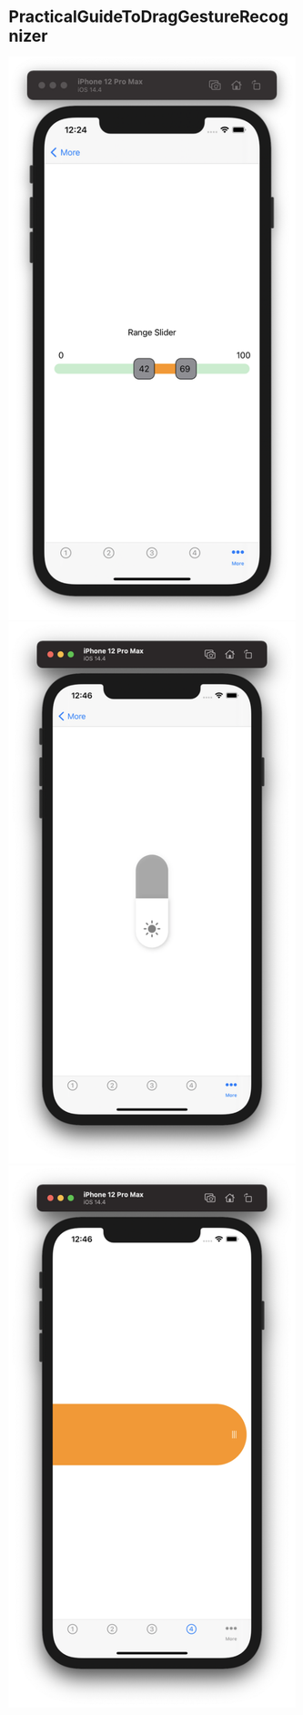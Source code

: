# PracticalGuideToDragGestureRecognizer


![](https://github.com/ram4ik/PracticalGuideToDragGestureRecognizer/blob/main/PracticalGuideToDragGestureRecognizer/Assets.xcassets/Screenshot%202021-04-04%20at%2012.24.40.imageset/Screenshot%202021-04-04%20at%2012.24.40.png)
![](https://github.com/ram4ik/PracticalGuideToDragGestureRecognizer/blob/main/PracticalGuideToDragGestureRecognizer/Assets.xcassets/Screenshot%202021-04-04%20at%2012.46.03.imageset/Screenshot%202021-04-04%20at%2012.46.03.png)
![](https://github.com/ram4ik/PracticalGuideToDragGestureRecognizer/blob/main/PracticalGuideToDragGestureRecognizer/Assets.xcassets/Screenshot%202021-04-04%20at%2012.46.21.imageset/Screenshot%202021-04-04%20at%2012.46.21.png)

